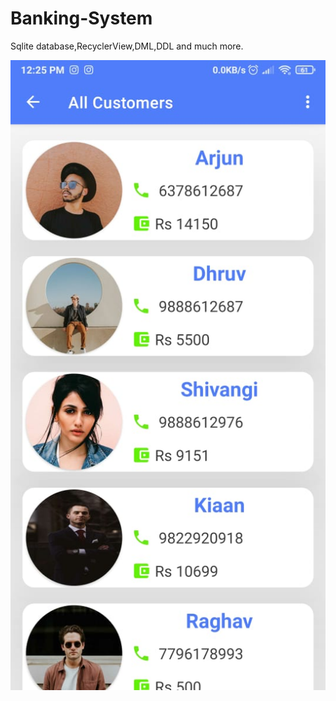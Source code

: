 # Banking-System
Sqlite database,RecyclerView,DML,DDL and much more.


![](images/WhatsApp%20Image%202021-05-15%20at%2012.29.40%20PM%20(5).jpeg)
